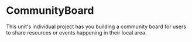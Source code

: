 # CommunityBoard
This unit's individual project has you building a community board for users to share resources or events happening in their local area.
